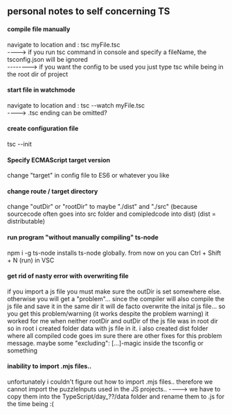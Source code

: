 ## personal notes to self concerning TS

#### compile file manually
navigate to location and : tsc myFile.tsc  
----> if you run tsc command in console and specify a fileName, the tsconfig.json will be ignored  
--------> if you want the config to be used you just type tsc while being in the root dir of project


#### start file in watchmode
navigate to location and : tsc --watch myFile.tsc  
----> .tsc ending can be omitted?

#### create configuration file
tsc --init

#### Specify ECMAScript target version
change "target" in config file to ES6 or whatever you like

#### change route / target directory
change "outDir" or "rootDir" to maybe "./dist" and "./src"
(because sourcecode often goes into src folder and comipledcode into dist) (dist = distributable)

#### run program "without manually compiling" ts-node
npm i -g ts-node 
installs ts-node globally. from now on you can Ctrl + Shift + N (run) in VSC

#### get rid of nasty error with overwriting file
if you import a js file you must make sure the outDir is set somewhere else. otherwise you will get a "problem"...
since the compiler will also compile the js file and save it in the same dir it will de facto overwrite the inital js file...
so you get this problem/warning (it works despite the problem warning)
it worked for me when neither rootDir and outDir of the js file was in root dir
so in root i created folder data with js file in it. i also created dist folder where all compiled code goes
im sure there are other fixes for this problem message. maybe some "excluding": [...]-magic inside the tsconfig or something

#### inability to import .mjs files..
unfortunately i couldn't figure out how to import .mjs files.. therefore we cannot import the puzzleInputs used in the JS projects..
----> we have to copy them into the TypeScript/day_??/data folder and rename them to .js for the time being :(